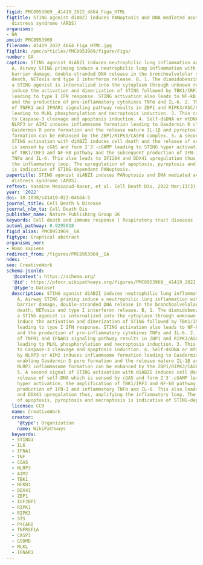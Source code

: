 ```yaml
---
figid: PMC8953969__41419_2022_4664_Figa_HTML
figtitle: STING agonist diABZI induces PANoptosis and DNA mediated acute respiratory
  distress syndrome (ARDS)
organisms:
- NA
pmcid: PMC8953969
filename: 41419_2022_4664_Figa_HTML.jpg
figlink: /pmc/articles/PMC8953969/figure/Figa/
number: GA
caption: STING agonist diABZI induces neutrophilic lung inflammation and PANoptosis
  A, Airway STING priming induce a neutrophilic lung inflammation with epithelial
  barrier damage, double-stranded DNA release in the bronchoalvelolar space, cell
  death, NETosis and type I interferon release. B, 1. The diamidobenzimidazole (diABZI),
  a STING agonist is internalized into the cytoplasm through unknown receptor and
  induce the activation and dimerization of STING followed by TBK1/IRF3 phosporylation
  leading to type I IFN response. STING activation also leads to NF-kB activation
  and the production of pro-inflammatory cytokines TNFα and IL-6. 2. The activation
  of TNFR1 and IFNAR1 signaling pathway results in ZBP1 and RIPK3/ASC/CASP8 activation
  leading to MLKL phosphorylation and necroptosis induction. 3. This can also leads
  to Caspase-3 cleavage and apoptosis induction. 4. Self-dsDNA or mtDNA sensing by
  NLRP3 or AIM2 induces inflammsome formation leading to Gasdermin D cleavage enabling
  Gasdermin D pore formation and the release mature IL-1β and pyroptosis. NLRP3 inflammasome
  formation can be enhanced by the ZBP1/RIPK3/CASP8 complex. 5. A second signal of
  STING activation with diABZI induces cell death and the release of self-DNA which
  is sensed by cGAS and form 2′3′-cGAMP leading to STING hyper activation, the amplification
  of TBK1/IRF3 and NF-kB pathway and the subsequent production of IFN-I and inflammatory
  TNFα and IL-6. This also leads to IFI204 and DDX41 upregulation thus, amplifying
  the inflammatory loop. The upregulation of apoptosis, pyroptosis and necroptosis
  is indicative of STING-dependent PANoptosis.
papertitle: STING agonist diABZI induces PANoptosis and DNA mediated acute respiratory
  distress syndrome (ARDS).
reftext: Yasmine Messaoud-Nacer, et al. Cell Death Dis. 2022 Mar;13(3):269.
year: '2022'
doi: 10.1038/s41419-022-04664-5
journal_title: Cell Death & Disease
journal_nlm_ta: Cell Death Dis
publisher_name: Nature Publishing Group UK
keywords: Cell death and immune response | Respiratory tract diseases
automl_pathway: 0.9295018
figid_alias: PMC8953969__GA
figtype: Graphical abstract
organisms_ner:
- Homo sapiens
redirect_from: /figures/PMC8953969__GA
ndex: ''
seo: CreativeWork
schema-jsonld:
  '@context': https://schema.org/
  '@id': https://pfocr.wikipathways.org/figures/PMC8953969__41419_2022_4664_Figa_HTML.html
  '@type': Dataset
  description: STING agonist diABZI induces neutrophilic lung inflammation and PANoptosis
    A, Airway STING priming induce a neutrophilic lung inflammation with epithelial
    barrier damage, double-stranded DNA release in the bronchoalvelolar space, cell
    death, NETosis and type I interferon release. B, 1. The diamidobenzimidazole (diABZI),
    a STING agonist is internalized into the cytoplasm through unknown receptor and
    induce the activation and dimerization of STING followed by TBK1/IRF3 phosporylation
    leading to type I IFN response. STING activation also leads to NF-kB activation
    and the production of pro-inflammatory cytokines TNFα and IL-6. 2. The activation
    of TNFR1 and IFNAR1 signaling pathway results in ZBP1 and RIPK3/ASC/CASP8 activation
    leading to MLKL phosphorylation and necroptosis induction. 3. This can also leads
    to Caspase-3 cleavage and apoptosis induction. 4. Self-dsDNA or mtDNA sensing
    by NLRP3 or AIM2 induces inflammsome formation leading to Gasdermin D cleavage
    enabling Gasdermin D pore formation and the release mature IL-1β and pyroptosis.
    NLRP3 inflammasome formation can be enhanced by the ZBP1/RIPK3/CASP8 complex.
    5. A second signal of STING activation with diABZI induces cell death and the
    release of self-DNA which is sensed by cGAS and form 2′3′-cGAMP leading to STING
    hyper activation, the amplification of TBK1/IRF3 and NF-kB pathway and the subsequent
    production of IFN-I and inflammatory TNFα and IL-6. This also leads to IFI204
    and DDX41 upregulation thus, amplifying the inflammatory loop. The upregulation
    of apoptosis, pyroptosis and necroptosis is indicative of STING-dependent PANoptosis.
  license: CC0
  name: CreativeWork
  creator:
    '@type': Organization
    name: WikiPathways
  keywords:
  - STING1
  - IL6
  - IFNA1
  - TNF
  - CGAS
  - NLRP3
  - AIM2
  - TBK1
  - NFKB1
  - DDX41
  - ZBP1
  - IGF2BP1
  - RIPK1
  - RIPK3
  - STS
  - PYCARD
  - TNFRSF1A
  - CASP3
  - GSDMD
  - MLKL
  - IFNAR1
---
```

